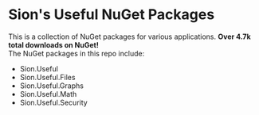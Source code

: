# Sion's Useful NuGet Packages

This is a collection of NuGet packages for various applications. **Over 4.7k total downloads on NuGet!** <br>
The NuGet packages in this repo include:

- Sion.Useful
- Sion.Useful.Files
- Sion.Useful.Graphs
- Sion.Useful.Math
- Sion.Useful.Security
